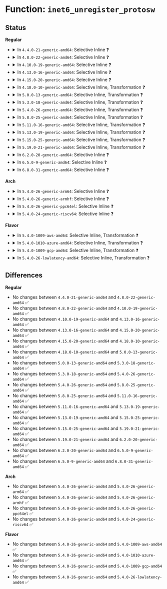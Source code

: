 # Function: <code>inet6_unregister_protosw</code>

## Status
<b>Regular</b>
<ul>
<li>
<details>
<summary>In <code>4.4.0-21-generic-amd64</code>: Selective Inline ❓</summary>

```c
void inet6_unregister_protosw(struct inet_protosw * p)
```

```json
{
  "name": "inet6_unregister_protosw",
  "collision_type": "Unique Global",
  "inline_type": "Selective",
  "funcs": [
    {
      "addr": 18446744071586985216,
      "name": "inet6_unregister_protosw",
      "external": true,
      "loc": "net/ipv6/af_inet6.c:629",
      "file": "net/ipv6/af_inet6.c",
      "inline": "not declared, inlined",
      "caller_inline": [],
      "caller_func": [
        "net/ipv6/udp.c:udpv6_exit",
        "net/ipv6/udplite.c:udplitev6_exit",
        "net/ipv6/raw.c:rawv6_exit",
        "net/ipv6/tcp_ipv6.c:tcpv6_init",
        "net/ipv6/tcp_ipv6.c:tcpv6_exit",
        "net/ipv6/ping.c:pingv6_exit"
      ]
    }
  ],
  "symbols": [
    {
      "addr": 18446744071586985216,
      "name": "inet6_unregister_protosw",
      "section": ".text",
      "bind": "STB_GLOBAL",
      "size": 97
    }
  ]
}
```
</details>
</li>
<li>
<details>
<summary>In <code>4.8.0-22-generic-amd64</code>: Selective Inline ❓</summary>

```c
void inet6_unregister_protosw(struct inet_protosw * p)
```

```json
{
  "name": "inet6_unregister_protosw",
  "collision_type": "Unique Global",
  "inline_type": "Selective",
  "funcs": [
    {
      "addr": 18446744071587431856,
      "name": "inet6_unregister_protosw",
      "external": true,
      "loc": "net/ipv6/af_inet6.c:643",
      "file": "net/ipv6/af_inet6.c",
      "inline": "not declared, inlined",
      "caller_inline": [],
      "caller_func": [
        "net/ipv6/udp.c:udpv6_exit",
        "net/ipv6/udplite.c:udplitev6_exit",
        "net/ipv6/raw.c:rawv6_exit",
        "net/ipv6/tcp_ipv6.c:tcpv6_exit",
        "net/ipv6/tcp_ipv6.c:tcpv6_init",
        "net/ipv6/ping.c:pingv6_exit"
      ]
    }
  ],
  "symbols": [
    {
      "addr": 18446744071587431856,
      "name": "inet6_unregister_protosw",
      "section": ".text",
      "bind": "STB_GLOBAL",
      "size": 97
    }
  ]
}
```
</details>
</li>
<li>
<details>
<summary>In <code>4.10.0-19-generic-amd64</code>: Selective Inline ❓</summary>

```c
void inet6_unregister_protosw(struct inet_protosw * p)
```

```json
{
  "name": "inet6_unregister_protosw",
  "collision_type": "Unique Global",
  "inline_type": "Selective",
  "funcs": [
    {
      "addr": 18446744071587635248,
      "name": "inet6_unregister_protosw",
      "external": true,
      "loc": "net/ipv6/af_inet6.c:654",
      "file": "net/ipv6/af_inet6.c",
      "inline": "not declared, inlined",
      "caller_inline": [],
      "caller_func": [
        "net/ipv6/udp.c:udpv6_exit",
        "net/ipv6/udplite.c:udplitev6_exit",
        "net/ipv6/raw.c:rawv6_exit",
        "net/ipv6/tcp_ipv6.c:tcpv6_exit",
        "net/ipv6/tcp_ipv6.c:tcpv6_init",
        "net/ipv6/ping.c:pingv6_exit"
      ]
    }
  ],
  "symbols": [
    {
      "addr": 18446744071587635248,
      "name": "inet6_unregister_protosw",
      "section": ".text",
      "bind": "STB_GLOBAL",
      "size": 97
    }
  ]
}
```
</details>
</li>
<li>
<details>
<summary>In <code>4.13.0-16-generic-amd64</code>: Selective Inline ❓</summary>

```c
void inet6_unregister_protosw(struct inet_protosw * p)
```

```json
{
  "name": "inet6_unregister_protosw",
  "collision_type": "Unique Global",
  "inline_type": "Selective",
  "funcs": [
    {
      "addr": 18446744071587783584,
      "name": "inet6_unregister_protosw",
      "external": true,
      "loc": "net/ipv6/af_inet6.c:655",
      "file": "net/ipv6/af_inet6.c",
      "inline": "not declared, inlined",
      "caller_inline": [],
      "caller_func": [
        "net/ipv6/udp.c:udpv6_exit",
        "net/ipv6/udplite.c:udplitev6_exit",
        "net/ipv6/raw.c:rawv6_exit",
        "net/ipv6/tcp_ipv6.c:tcpv6_exit",
        "net/ipv6/tcp_ipv6.c:tcpv6_init",
        "net/ipv6/ping.c:pingv6_exit"
      ]
    }
  ],
  "symbols": [
    {
      "addr": 18446744071587783584,
      "name": "inet6_unregister_protosw",
      "section": ".text",
      "bind": "STB_GLOBAL",
      "size": 97
    }
  ]
}
```
</details>
</li>
<li>
<details>
<summary>In <code>4.15.0-20-generic-amd64</code>: Selective Inline ❓</summary>

```c
void inet6_unregister_protosw(struct inet_protosw * p)
```

```json
{
  "name": "inet6_unregister_protosw",
  "collision_type": "Unique Global",
  "inline_type": "Selective",
  "funcs": [
    {
      "addr": 18446744071588312496,
      "name": "inet6_unregister_protosw",
      "external": true,
      "loc": "net/ipv6/af_inet6.c:660",
      "file": "net/ipv6/af_inet6.c",
      "inline": "not declared, inlined",
      "caller_inline": [],
      "caller_func": [
        "net/ipv6/udp.c:udpv6_exit",
        "net/ipv6/udplite.c:udplitev6_exit",
        "net/ipv6/raw.c:rawv6_exit",
        "net/ipv6/tcp_ipv6.c:tcpv6_exit",
        "net/ipv6/tcp_ipv6.c:tcpv6_init",
        "net/ipv6/ping.c:pingv6_exit"
      ]
    }
  ],
  "symbols": [
    {
      "addr": 18446744071588312496,
      "name": "inet6_unregister_protosw",
      "section": ".text",
      "bind": "STB_GLOBAL",
      "size": 97
    }
  ]
}
```
</details>
</li>
<li>
<details>
<summary>In <code>4.18.0-10-generic-amd64</code>: Selective Inline, Transformation ❓</summary>

```c
void inet6_unregister_protosw(struct inet_protosw * p)
```

```json
{
  "name": "inet6_unregister_protosw",
  "collision_type": "Unique Global",
  "inline_type": "Selective",
  "funcs": [
    {
      "addr": 0,
      "name": "inet6_unregister_protosw",
      "external": true,
      "loc": "net/ipv6/af_inet6.c:686",
      "file": "net/ipv6/af_inet6.c",
      "inline": "not declared, inlined",
      "caller_inline": [],
      "caller_func": [
        "net/ipv6/udp.c:udpv6_exit",
        "net/ipv6/udplite.c:udplitev6_exit",
        "net/ipv6/raw.c:rawv6_exit",
        "net/ipv6/tcp_ipv6.c:tcpv6_exit",
        "net/ipv6/tcp_ipv6.c:tcpv6_init",
        "net/ipv6/ping.c:pingv6_exit"
      ]
    }
  ],
  "symbols": [
    {
      "addr": 18446744071588671419,
      "name": "inet6_unregister_protosw.cold.15",
      "section": ".text",
      "bind": "STB_LOCAL",
      "size": 21
    },
    {
      "addr": 18446744071588667760,
      "name": "inet6_unregister_protosw",
      "section": ".text",
      "bind": "STB_GLOBAL",
      "size": 83
    }
  ]
}
```
</details>
</li>
<li>
<details>
<summary>In <code>5.0.0-13-generic-amd64</code>: Selective Inline, Transformation ❓</summary>

```c
void inet6_unregister_protosw(struct inet_protosw * p)
```

```json
{
  "name": "inet6_unregister_protosw",
  "collision_type": "Unique Global",
  "inline_type": "Selective",
  "funcs": [
    {
      "addr": 18446744071588887467,
      "name": "inet6_unregister_protosw",
      "external": true,
      "loc": "net/ipv6/af_inet6.c:698",
      "file": "net/ipv6/af_inet6.c",
      "inline": "not declared, inlined",
      "caller_inline": [],
      "caller_func": [
        "net/ipv6/udp.c:udpv6_exit",
        "net/ipv6/udplite.c:udplitev6_exit",
        "net/ipv6/raw.c:rawv6_exit",
        "net/ipv6/tcp_ipv6.c:tcpv6_exit",
        "net/ipv6/tcp_ipv6.c:tcpv6_init",
        "net/ipv6/ping.c:pingv6_exit"
      ]
    }
  ],
  "symbols": [
    {
      "addr": 18446744071588887467,
      "name": "inet6_unregister_protosw.cold.17",
      "section": ".text",
      "bind": "STB_LOCAL",
      "size": 21
    },
    {
      "addr": 18446744071588883664,
      "name": "inet6_unregister_protosw",
      "section": ".text",
      "bind": "STB_GLOBAL",
      "size": 83
    }
  ]
}
```
</details>
</li>
<li>
<details>
<summary>In <code>5.3.0-18-generic-amd64</code>: Selective Inline, Transformation ❓</summary>

```c
void inet6_unregister_protosw(struct inet_protosw * p)
```

```json
{
  "name": "inet6_unregister_protosw",
  "collision_type": "Unique Global",
  "inline_type": "Selective",
  "funcs": [
    {
      "addr": 18446744071589328481,
      "name": "inet6_unregister_protosw",
      "external": true,
      "loc": "net/ipv6/af_inet6.c:724",
      "file": "net/ipv6/af_inet6.c",
      "inline": "not declared, inlined",
      "caller_inline": [],
      "caller_func": [
        "net/ipv6/udp.c:udpv6_exit",
        "net/ipv6/udplite.c:udplitev6_exit",
        "net/ipv6/raw.c:rawv6_exit",
        "net/ipv6/tcp_ipv6.c:tcpv6_exit",
        "net/ipv6/tcp_ipv6.c:tcpv6_init",
        "net/ipv6/ping.c:pingv6_exit"
      ]
    }
  ],
  "symbols": [
    {
      "addr": 18446744071589328481,
      "name": "inet6_unregister_protosw.cold",
      "section": ".text",
      "bind": "STB_LOCAL",
      "size": 21
    },
    {
      "addr": 18446744071589324640,
      "name": "inet6_unregister_protosw",
      "section": ".text",
      "bind": "STB_GLOBAL",
      "size": 83
    }
  ]
}
```
</details>
</li>
<li>
<details>
<summary>In <code>5.4.0-26-generic-amd64</code>: Selective Inline, Transformation ❓</summary>

```c
void inet6_unregister_protosw(struct inet_protosw * p)
```

```json
{
  "name": "inet6_unregister_protosw",
  "collision_type": "Unique Global",
  "inline_type": "Selective",
  "funcs": [
    {
      "addr": 18446744071589552737,
      "name": "inet6_unregister_protosw",
      "external": true,
      "loc": "net/ipv6/af_inet6.c:724",
      "file": "net/ipv6/af_inet6.c",
      "inline": "not declared, inlined",
      "caller_inline": [],
      "caller_func": [
        "net/ipv6/udp.c:udpv6_exit",
        "net/ipv6/udplite.c:udplitev6_exit",
        "net/ipv6/raw.c:rawv6_exit",
        "net/ipv6/tcp_ipv6.c:tcpv6_exit",
        "net/ipv6/tcp_ipv6.c:tcpv6_init",
        "net/ipv6/ping.c:pingv6_exit"
      ]
    }
  ],
  "symbols": [
    {
      "addr": 18446744071589552737,
      "name": "inet6_unregister_protosw.cold",
      "section": ".text",
      "bind": "STB_LOCAL",
      "size": 21
    },
    {
      "addr": 18446744071589548880,
      "name": "inet6_unregister_protosw",
      "section": ".text",
      "bind": "STB_GLOBAL",
      "size": 83
    }
  ]
}
```
</details>
</li>
<li>
<details>
<summary>In <code>5.8.0-25-generic-amd64</code>: Selective Inline, Transformation ❓</summary>

```c
void inet6_unregister_protosw(struct inet_protosw * p)
```

```json
{
  "name": "inet6_unregister_protosw",
  "collision_type": "Unique Global",
  "inline_type": "Selective",
  "funcs": [
    {
      "addr": 18446744071590556442,
      "name": "inet6_unregister_protosw",
      "external": true,
      "loc": "net/ipv6/af_inet6.c:788",
      "file": "net/ipv6/af_inet6.c",
      "inline": "not declared, inlined",
      "caller_inline": [],
      "caller_func": [
        "net/ipv6/udp.c:udpv6_exit",
        "net/ipv6/udplite.c:udplitev6_exit",
        "net/ipv6/raw.c:rawv6_exit",
        "net/ipv6/tcp_ipv6.c:tcpv6_exit",
        "net/ipv6/tcp_ipv6.c:tcpv6_init",
        "net/ipv6/ping.c:pingv6_exit"
      ]
    }
  ],
  "symbols": [
    {
      "addr": 18446744071590556442,
      "name": "inet6_unregister_protosw.cold",
      "section": ".text",
      "bind": "STB_LOCAL",
      "size": 21
    },
    {
      "addr": 18446744071590554464,
      "name": "inet6_unregister_protosw",
      "section": ".text",
      "bind": "STB_GLOBAL",
      "size": 86
    }
  ]
}
```
</details>
</li>
<li>
<details>
<summary>In <code>5.11.0-16-generic-amd64</code>: Selective Inline, Transformation ❓</summary>

```c
void inet6_unregister_protosw(struct inet_protosw * p)
```

```json
{
  "name": "inet6_unregister_protosw",
  "collision_type": "Unique Global",
  "inline_type": "Selective",
  "funcs": [
    {
      "addr": 18446744071591635719,
      "name": "inet6_unregister_protosw",
      "external": true,
      "loc": "net/ipv6/af_inet6.c:785",
      "file": "net/ipv6/af_inet6.c",
      "inline": "not declared, inlined",
      "caller_inline": [],
      "caller_func": [
        "net/ipv6/udp.c:udpv6_exit",
        "net/ipv6/udplite.c:udplitev6_exit",
        "net/ipv6/raw.c:rawv6_exit",
        "net/ipv6/tcp_ipv6.c:tcpv6_exit",
        "net/ipv6/tcp_ipv6.c:tcpv6_init",
        "net/ipv6/ping.c:pingv6_exit"
      ]
    }
  ],
  "symbols": [
    {
      "addr": 18446744071591635719,
      "name": "inet6_unregister_protosw.cold",
      "section": ".text",
      "bind": "STB_LOCAL",
      "size": 21
    },
    {
      "addr": 18446744071590614256,
      "name": "inet6_unregister_protosw",
      "section": ".text",
      "bind": "STB_GLOBAL",
      "size": 86
    }
  ]
}
```
</details>
</li>
<li>
<details>
<summary>In <code>5.13.0-19-generic-amd64</code>: Selective Inline, Transformation ❓</summary>

```c
void inet6_unregister_protosw(struct inet_protosw * p)
```

```json
{
  "name": "inet6_unregister_protosw",
  "collision_type": "Unique Global",
  "inline_type": "Selective",
  "funcs": [
    {
      "addr": 18446744071591579159,
      "name": "inet6_unregister_protosw",
      "external": true,
      "loc": "net/ipv6/af_inet6.c:789",
      "file": "net/ipv6/af_inet6.c",
      "inline": "not declared, inlined",
      "caller_inline": [],
      "caller_func": [
        "net/ipv6/udp.c:udpv6_exit",
        "net/ipv6/udplite.c:udplitev6_exit",
        "net/ipv6/raw.c:rawv6_exit",
        "net/ipv6/tcp_ipv6.c:tcpv6_exit",
        "net/ipv6/tcp_ipv6.c:tcpv6_init",
        "net/ipv6/ping.c:pingv6_exit"
      ]
    }
  ],
  "symbols": [
    {
      "addr": 18446744071591579159,
      "name": "inet6_unregister_protosw.cold",
      "section": ".text",
      "bind": "STB_LOCAL",
      "size": 21
    },
    {
      "addr": 18446744071590539712,
      "name": "inet6_unregister_protosw",
      "section": ".text",
      "bind": "STB_GLOBAL",
      "size": 86
    }
  ]
}
```
</details>
</li>
<li>
<details>
<summary>In <code>5.15.0-25-generic-amd64</code>: Selective Inline, Transformation ❓</summary>

```c
void inet6_unregister_protosw(struct inet_protosw * p)
```

```json
{
  "name": "inet6_unregister_protosw",
  "collision_type": "Unique Global",
  "inline_type": "Selective",
  "funcs": [
    {
      "addr": 18446744071592734900,
      "name": "inet6_unregister_protosw",
      "external": true,
      "loc": "net/ipv6/af_inet6.c:791",
      "file": "net/ipv6/af_inet6.c",
      "inline": "not declared, inlined",
      "caller_inline": [],
      "caller_func": [
        "net/ipv6/udp.c:udpv6_exit",
        "net/ipv6/udplite.c:udplitev6_exit",
        "net/ipv6/raw.c:rawv6_exit",
        "net/ipv6/tcp_ipv6.c:tcpv6_exit",
        "net/ipv6/tcp_ipv6.c:tcpv6_init",
        "net/ipv6/ping.c:pingv6_exit"
      ]
    }
  ],
  "symbols": [
    {
      "addr": 18446744071592734900,
      "name": "inet6_unregister_protosw.cold",
      "section": ".text",
      "bind": "STB_LOCAL",
      "size": 21
    },
    {
      "addr": 18446744071591349168,
      "name": "inet6_unregister_protosw",
      "section": ".text",
      "bind": "STB_GLOBAL",
      "size": 86
    }
  ]
}
```
</details>
</li>
<li>
<details>
<summary>In <code>5.19.0-21-generic-amd64</code>: Selective Inline, Transformation ❓</summary>

```c
void inet6_unregister_protosw(struct inet_protosw * p)
```

```json
{
  "name": "inet6_unregister_protosw",
  "collision_type": "Unique Global",
  "inline_type": "Selective",
  "funcs": [
    {
      "addr": 18446744071594621425,
      "name": "inet6_unregister_protosw",
      "external": true,
      "loc": "net/ipv6/af_inet6.c:802",
      "file": "net/ipv6/af_inet6.c",
      "inline": "not declared, inlined",
      "caller_inline": [],
      "caller_func": [
        "net/ipv6/udp.c:udpv6_exit",
        "net/ipv6/udplite.c:udplitev6_exit",
        "net/ipv6/raw.c:rawv6_exit",
        "net/ipv6/tcp_ipv6.c:tcpv6_exit",
        "net/ipv6/tcp_ipv6.c:tcpv6_init",
        "net/ipv6/ping.c:pingv6_exit"
      ]
    }
  ],
  "symbols": [
    {
      "addr": 18446744071594621425,
      "name": "inet6_unregister_protosw.cold",
      "section": ".text",
      "bind": "STB_LOCAL",
      "size": 21
    },
    {
      "addr": 18446744071593021552,
      "name": "inet6_unregister_protosw",
      "section": ".text",
      "bind": "STB_GLOBAL",
      "size": 98
    }
  ]
}
```
</details>
</li>
<li>
<details>
<summary>In <code>6.2.0-20-generic-amd64</code>: Selective Inline ❓</summary>

```c
void inet6_unregister_protosw(struct inet_protosw * p)
```

```json
{
  "name": "inet6_unregister_protosw",
  "collision_type": "Unique Global",
  "inline_type": "Selective",
  "funcs": [
    {
      "addr": 18446744071594910368,
      "name": "inet6_unregister_protosw",
      "external": true,
      "loc": "net/ipv6/af_inet6.c:811",
      "file": "net/ipv6/af_inet6.c",
      "inline": "not declared, inlined",
      "caller_inline": [],
      "caller_func": [
        "net/ipv6/udp.c:udpv6_exit",
        "net/ipv6/udplite.c:udplitev6_exit",
        "net/ipv6/raw.c:rawv6_exit",
        "net/ipv6/tcp_ipv6.c:tcpv6_exit",
        "net/ipv6/tcp_ipv6.c:tcpv6_init",
        "net/ipv6/ping.c:pingv6_exit"
      ]
    }
  ],
  "symbols": [
    {
      "addr": 18446744071594910368,
      "name": "inet6_unregister_protosw",
      "section": ".text",
      "bind": "STB_GLOBAL",
      "size": 128
    }
  ]
}
```
</details>
</li>
<li>
<details>
<summary>In <code>6.5.0-9-generic-amd64</code>: Selective Inline ❓</summary>

```c
void inet6_unregister_protosw(struct inet_protosw * p)
```

```json
{
  "name": "inet6_unregister_protosw",
  "collision_type": "Unique Global",
  "inline_type": "Selective",
  "funcs": [
    {
      "addr": 18446744071595302064,
      "name": "inet6_unregister_protosw",
      "external": true,
      "loc": "net/ipv6/af_inet6.c:799",
      "file": "net/ipv6/af_inet6.c",
      "inline": "not declared, inlined",
      "caller_inline": [],
      "caller_func": [
        "net/ipv6/udp.c:udpv6_exit",
        "net/ipv6/udplite.c:udplitev6_exit",
        "net/ipv6/raw.c:rawv6_exit",
        "net/ipv6/tcp_ipv6.c:tcpv6_exit",
        "net/ipv6/tcp_ipv6.c:tcpv6_init",
        "net/ipv6/ping.c:pingv6_exit"
      ]
    }
  ],
  "symbols": [
    {
      "addr": 18446744071595302064,
      "name": "inet6_unregister_protosw",
      "section": ".text",
      "bind": "STB_GLOBAL",
      "size": 128
    }
  ]
}
```
</details>
</li>
<li>
<details>
<summary>In <code>6.8.0-31-generic-amd64</code>: Selective Inline ❓</summary>

```c
void inet6_unregister_protosw(struct inet_protosw * p)
```

```json
{
  "name": "inet6_unregister_protosw",
  "collision_type": "Unique Global",
  "inline_type": "Selective",
  "funcs": [
    {
      "addr": 18446744071596143568,
      "name": "inet6_unregister_protosw",
      "external": true,
      "loc": "net/ipv6/af_inet6.c:808",
      "file": "net/ipv6/af_inet6.c",
      "inline": "not declared, inlined",
      "caller_inline": [],
      "caller_func": [
        "net/ipv6/udp.c:udpv6_exit",
        "net/ipv6/udplite.c:udplitev6_exit",
        "net/ipv6/raw.c:rawv6_exit",
        "net/ipv6/tcp_ipv6.c:tcpv6_exit",
        "net/ipv6/tcp_ipv6.c:tcpv6_init",
        "net/ipv6/ping.c:pingv6_exit"
      ]
    }
  ],
  "symbols": [
    {
      "addr": 18446744071596143568,
      "name": "inet6_unregister_protosw",
      "section": ".text",
      "bind": "STB_GLOBAL",
      "size": 128
    }
  ]
}
```
</details>
</li>
</ul>
<b>Arch</b>
<ul>
<li>
<details>
<summary>In <code>5.4.0-26-generic-arm64</code>: Selective Inline ❓</summary>

```c
void inet6_unregister_protosw(struct inet_protosw * p)
```

```json
{
  "name": "inet6_unregister_protosw",
  "collision_type": "Unique Global",
  "inline_type": "Selective",
  "funcs": [
    {
      "addr": 18446603336503223088,
      "name": "inet6_unregister_protosw",
      "external": true,
      "loc": "net/ipv6/af_inet6.c:724",
      "file": "net/ipv6/af_inet6.c",
      "inline": "not declared, inlined",
      "caller_inline": [],
      "caller_func": [
        "net/ipv6/udp.c:udpv6_exit",
        "net/ipv6/udplite.c:udplitev6_exit",
        "net/ipv6/raw.c:rawv6_exit",
        "net/ipv6/tcp_ipv6.c:tcpv6_exit",
        "net/ipv6/tcp_ipv6.c:tcpv6_init",
        "net/ipv6/ping.c:pingv6_exit"
      ]
    }
  ],
  "symbols": [
    {
      "addr": 18446603336503223088,
      "name": "inet6_unregister_protosw",
      "section": ".text",
      "bind": "STB_GLOBAL",
      "size": 232
    }
  ]
}
```
</details>
</li>
<li>
<details>
<summary>In <code>5.4.0-26-generic-armhf</code>: Selective Inline ❓</summary>

```c
void inet6_unregister_protosw(struct inet_protosw * p)
```

```json
{
  "name": "inet6_unregister_protosw",
  "collision_type": "Unique Global",
  "inline_type": "Selective",
  "funcs": [
    {
      "addr": 3235890952,
      "name": "inet6_unregister_protosw",
      "external": true,
      "loc": "net/ipv6/af_inet6.c:724",
      "file": "net/ipv6/af_inet6.c",
      "inline": "not declared, inlined",
      "caller_inline": [],
      "caller_func": [
        "net/ipv6/udp.c:udpv6_exit",
        "net/ipv6/udplite.c:udplitev6_exit",
        "net/ipv6/raw.c:rawv6_exit",
        "net/ipv6/tcp_ipv6.c:tcpv6_exit",
        "net/ipv6/tcp_ipv6.c:tcpv6_init",
        "net/ipv6/ping.c:pingv6_exit"
      ]
    }
  ],
  "symbols": [
    {
      "addr": 3235890952,
      "name": "inet6_unregister_protosw",
      "section": ".text",
      "bind": "STB_GLOBAL",
      "size": 104
    }
  ]
}
```
</details>
</li>
<li>
<details>
<summary>In <code>5.4.0-26-generic-ppc64el</code>: Selective Inline ❓</summary>

```c
void inet6_unregister_protosw(struct inet_protosw * p)
```

```json
{
  "name": "inet6_unregister_protosw",
  "collision_type": "Unique Global",
  "inline_type": "Selective",
  "funcs": [
    {
      "addr": 13835058055296959104,
      "name": "inet6_unregister_protosw",
      "external": true,
      "loc": "net/ipv6/af_inet6.c:724",
      "file": "net/ipv6/af_inet6.c",
      "inline": "not declared, inlined",
      "caller_inline": [],
      "caller_func": [
        "net/ipv6/udp.c:udpv6_exit",
        "net/ipv6/udplite.c:udplitev6_exit",
        "net/ipv6/raw.c:rawv6_exit",
        "net/ipv6/tcp_ipv6.c:tcpv6_exit",
        "net/ipv6/tcp_ipv6.c:tcpv6_init",
        "net/ipv6/ping.c:pingv6_exit"
      ]
    }
  ],
  "symbols": [
    {
      "addr": 13835058055296959104,
      "name": "inet6_unregister_protosw",
      "section": ".text",
      "bind": "STB_GLOBAL",
      "size": 172
    }
  ]
}
```
</details>
</li>
<li>
<details>
<summary>In <code>5.4.0-24-generic-riscv64</code>: Selective Inline ❓</summary>

```c
void inet6_unregister_protosw(struct inet_protosw * p)
```

```json
{
  "name": "inet6_unregister_protosw",
  "collision_type": "Unique Global",
  "inline_type": "Selective",
  "funcs": [
    {
      "addr": 18446743936279254864,
      "name": "inet6_unregister_protosw",
      "external": true,
      "loc": "net/ipv6/af_inet6.c:724",
      "file": "net/ipv6/af_inet6.c",
      "inline": "not declared, inlined",
      "caller_inline": [],
      "caller_func": [
        "net/ipv6/udp.c:udpv6_exit",
        "net/ipv6/udplite.c:udplitev6_exit",
        "net/ipv6/raw.c:rawv6_exit",
        "net/ipv6/tcp_ipv6.c:tcpv6_exit",
        "net/ipv6/tcp_ipv6.c:tcpv6_init",
        "net/ipv6/ping.c:pingv6_exit"
      ]
    }
  ],
  "symbols": [
    {
      "addr": 18446743936279254864,
      "name": "inet6_unregister_protosw",
      "section": ".text",
      "bind": "STB_GLOBAL",
      "size": 116
    }
  ]
}
```
</details>
</li>
</ul>
<b>Flavor</b>
<ul>
<li>
<details>
<summary>In <code>5.4.0-1009-aws-amd64</code>: Selective Inline, Transformation ❓</summary>

```c
void inet6_unregister_protosw(struct inet_protosw * p)
```

```json
{
  "name": "inet6_unregister_protosw",
  "collision_type": "Unique Global",
  "inline_type": "Selective",
  "funcs": [
    {
      "addr": 18446744071589157105,
      "name": "inet6_unregister_protosw",
      "external": true,
      "loc": "net/ipv6/af_inet6.c:724",
      "file": "net/ipv6/af_inet6.c",
      "inline": "not declared, inlined",
      "caller_inline": [],
      "caller_func": [
        "net/ipv6/udp.c:udpv6_exit",
        "net/ipv6/udplite.c:udplitev6_exit",
        "net/ipv6/raw.c:rawv6_exit",
        "net/ipv6/tcp_ipv6.c:tcpv6_exit",
        "net/ipv6/tcp_ipv6.c:tcpv6_init",
        "net/ipv6/ping.c:pingv6_exit"
      ]
    }
  ],
  "symbols": [
    {
      "addr": 18446744071589157105,
      "name": "inet6_unregister_protosw.cold",
      "section": ".text",
      "bind": "STB_LOCAL",
      "size": 21
    },
    {
      "addr": 18446744071589153248,
      "name": "inet6_unregister_protosw",
      "section": ".text",
      "bind": "STB_GLOBAL",
      "size": 83
    }
  ]
}
```
</details>
</li>
<li>
<details>
<summary>In <code>5.4.0-1010-azure-amd64</code>: Selective Inline, Transformation ❓</summary>

```c
void inet6_unregister_protosw(struct inet_protosw * p)
```

```json
{
  "name": "inet6_unregister_protosw",
  "collision_type": "Unique Global",
  "inline_type": "Selective",
  "funcs": [
    {
      "addr": 18446744071588882097,
      "name": "inet6_unregister_protosw",
      "external": true,
      "loc": "net/ipv6/af_inet6.c:724",
      "file": "net/ipv6/af_inet6.c",
      "inline": "not declared, inlined",
      "caller_inline": [],
      "caller_func": [
        "net/ipv6/udp.c:udpv6_exit",
        "net/ipv6/udplite.c:udplitev6_exit",
        "net/ipv6/raw.c:rawv6_exit",
        "net/ipv6/tcp_ipv6.c:tcpv6_exit",
        "net/ipv6/tcp_ipv6.c:tcpv6_init",
        "net/ipv6/ping.c:pingv6_exit"
      ]
    }
  ],
  "symbols": [
    {
      "addr": 18446744071588882097,
      "name": "inet6_unregister_protosw.cold",
      "section": ".text",
      "bind": "STB_LOCAL",
      "size": 21
    },
    {
      "addr": 18446744071588878240,
      "name": "inet6_unregister_protosw",
      "section": ".text",
      "bind": "STB_GLOBAL",
      "size": 83
    }
  ]
}
```
</details>
</li>
<li>
<details>
<summary>In <code>5.4.0-1009-gcp-amd64</code>: Selective Inline, Transformation ❓</summary>

```c
void inet6_unregister_protosw(struct inet_protosw * p)
```

```json
{
  "name": "inet6_unregister_protosw",
  "collision_type": "Unique Global",
  "inline_type": "Selective",
  "funcs": [
    {
      "addr": 18446744071589593969,
      "name": "inet6_unregister_protosw",
      "external": true,
      "loc": "net/ipv6/af_inet6.c:724",
      "file": "net/ipv6/af_inet6.c",
      "inline": "not declared, inlined",
      "caller_inline": [],
      "caller_func": [
        "net/ipv6/udp.c:udpv6_exit",
        "net/ipv6/udplite.c:udplitev6_exit",
        "net/ipv6/raw.c:rawv6_exit",
        "net/ipv6/tcp_ipv6.c:tcpv6_exit",
        "net/ipv6/tcp_ipv6.c:tcpv6_init",
        "net/ipv6/ping.c:pingv6_exit"
      ]
    }
  ],
  "symbols": [
    {
      "addr": 18446744071589593969,
      "name": "inet6_unregister_protosw.cold",
      "section": ".text",
      "bind": "STB_LOCAL",
      "size": 21
    },
    {
      "addr": 18446744071589590112,
      "name": "inet6_unregister_protosw",
      "section": ".text",
      "bind": "STB_GLOBAL",
      "size": 83
    }
  ]
}
```
</details>
</li>
<li>
<details>
<summary>In <code>5.4.0-26-lowlatency-amd64</code>: Selective Inline, Transformation ❓</summary>

```c
void inet6_unregister_protosw(struct inet_protosw * p)
```

```json
{
  "name": "inet6_unregister_protosw",
  "collision_type": "Unique Global",
  "inline_type": "Selective",
  "funcs": [
    {
      "addr": 18446744071589642081,
      "name": "inet6_unregister_protosw",
      "external": true,
      "loc": "net/ipv6/af_inet6.c:724",
      "file": "net/ipv6/af_inet6.c",
      "inline": "not declared, inlined",
      "caller_inline": [],
      "caller_func": [
        "net/ipv6/udp.c:udpv6_exit",
        "net/ipv6/udplite.c:udplitev6_exit",
        "net/ipv6/raw.c:rawv6_exit",
        "net/ipv6/tcp_ipv6.c:tcpv6_exit",
        "net/ipv6/tcp_ipv6.c:tcpv6_init",
        "net/ipv6/ping.c:pingv6_exit"
      ]
    }
  ],
  "symbols": [
    {
      "addr": 18446744071589642081,
      "name": "inet6_unregister_protosw.cold",
      "section": ".text",
      "bind": "STB_LOCAL",
      "size": 21
    },
    {
      "addr": 18446744071589637984,
      "name": "inet6_unregister_protosw",
      "section": ".text",
      "bind": "STB_GLOBAL",
      "size": 83
    }
  ]
}
```
</details>
</li>
</ul>

## Differences
<b>Regular</b>
<ul>
<li>
No changes between <code>4.4.0-21-generic-amd64</code> and <code>4.8.0-22-generic-amd64</code> ✅
</li>
<li>
No changes between <code>4.8.0-22-generic-amd64</code> and <code>4.10.0-19-generic-amd64</code> ✅
</li>
<li>
No changes between <code>4.10.0-19-generic-amd64</code> and <code>4.13.0-16-generic-amd64</code> ✅
</li>
<li>
No changes between <code>4.13.0-16-generic-amd64</code> and <code>4.15.0-20-generic-amd64</code> ✅
</li>
<li>
No changes between <code>4.15.0-20-generic-amd64</code> and <code>4.18.0-10-generic-amd64</code> ✅
</li>
<li>
No changes between <code>4.18.0-10-generic-amd64</code> and <code>5.0.0-13-generic-amd64</code> ✅
</li>
<li>
No changes between <code>5.0.0-13-generic-amd64</code> and <code>5.3.0-18-generic-amd64</code> ✅
</li>
<li>
No changes between <code>5.3.0-18-generic-amd64</code> and <code>5.4.0-26-generic-amd64</code> ✅
</li>
<li>
No changes between <code>5.4.0-26-generic-amd64</code> and <code>5.8.0-25-generic-amd64</code> ✅
</li>
<li>
No changes between <code>5.8.0-25-generic-amd64</code> and <code>5.11.0-16-generic-amd64</code> ✅
</li>
<li>
No changes between <code>5.11.0-16-generic-amd64</code> and <code>5.13.0-19-generic-amd64</code> ✅
</li>
<li>
No changes between <code>5.13.0-19-generic-amd64</code> and <code>5.15.0-25-generic-amd64</code> ✅
</li>
<li>
No changes between <code>5.15.0-25-generic-amd64</code> and <code>5.19.0-21-generic-amd64</code> ✅
</li>
<li>
No changes between <code>5.19.0-21-generic-amd64</code> and <code>6.2.0-20-generic-amd64</code> ✅
</li>
<li>
No changes between <code>6.2.0-20-generic-amd64</code> and <code>6.5.0-9-generic-amd64</code> ✅
</li>
<li>
No changes between <code>6.5.0-9-generic-amd64</code> and <code>6.8.0-31-generic-amd64</code> ✅
</li>
</ul>
<b>Arch</b>
<ul>
<li>
No changes between <code>5.4.0-26-generic-amd64</code> and <code>5.4.0-26-generic-arm64</code> ✅
</li>
<li>
No changes between <code>5.4.0-26-generic-amd64</code> and <code>5.4.0-26-generic-armhf</code> ✅
</li>
<li>
No changes between <code>5.4.0-26-generic-amd64</code> and <code>5.4.0-26-generic-ppc64el</code> ✅
</li>
<li>
No changes between <code>5.4.0-26-generic-amd64</code> and <code>5.4.0-24-generic-riscv64</code> ✅
</li>
</ul>
<b>Flavor</b>
<ul>
<li>
No changes between <code>5.4.0-26-generic-amd64</code> and <code>5.4.0-1009-aws-amd64</code> ✅
</li>
<li>
No changes between <code>5.4.0-26-generic-amd64</code> and <code>5.4.0-1010-azure-amd64</code> ✅
</li>
<li>
No changes between <code>5.4.0-26-generic-amd64</code> and <code>5.4.0-1009-gcp-amd64</code> ✅
</li>
<li>
No changes between <code>5.4.0-26-generic-amd64</code> and <code>5.4.0-26-lowlatency-amd64</code> ✅
</li>
</ul>
